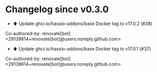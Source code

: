 # Changelog since v0.3.0
- ⬆️ Update ghcr.io/hassio-addons/base Docker tag to v17.0.2 (#38)

Co-authored-by: renovate[bot] <29139614+renovate[bot]@users.noreply.github.com> 
- ⬆️ Update ghcr.io/hassio-addons/base Docker tag to v17.0.1 (#37)

Co-authored-by: renovate[bot] <29139614+renovate[bot]@users.noreply.github.com> 
